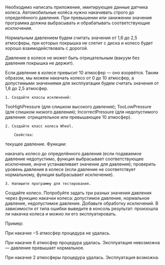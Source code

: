 Необходимо написать приложение, имитирующее данные датчика колеса. Автомобильные колёса нужно накачивать строго до определённого давления. При превышении или занижении значения программа должна выбрасывать и обрабатывать соответствующие исключения.

Нормальным давлением будем считать значения от 1,6 до 2,5 атмосферы, при которых покрышка не слетит с диска и колесо будет хорошо взаимодействовать с дорогой.

Давление в колесе не может быть отрицательным (вакуум без давления покрышка не держит).

Если давление в колесе превысит 10 атмосфер — оно взорвётся. Таким образом, мы можем накачать колесо от 0 до 10 атмосфер, а допустимыми значениями для эксплуатации будем считать значения от 1,6 до 2,5 атмосфер.



    1. Создайте классы исключений: 

TooHighPressure (для слишком высокого давления);
TooLowPressure (для слишком низкого давления);
IncorrectPressure (для недопустимого давления: отрицательное или превышающее 10 атмосфер).


    2. Создайте класс колеса Wheel.

        Свойства:

текущее давление.
Функции:

накачать колесо до определённого давления (если подаваемое давление недопустимо, функция выбрасывает соответствующее исключение, иначе устанавливает значение для давления);
проверить уровень давления в колесе (если давление не соответствует нормальному, функция выбрасывает исключение).


    3. Напишите программу для тестирования.

Создайте колесо.
Попробуйте задать три разных значения давления через функцию накачки колеса: допустимое давление, нормальное давление, недопустимое давление.
Добавьте обработку исключений. В зависимости от типа ошибки выведите в консоль результат: произошла ли накачка колеса и можно ли его эксплуатировать.


Пример:

При накачке −5 атмосфер процедура не удалась.

При накачке 6 атмосфер процедура удалась. Эксплуатация невозможна — давление превышает нормальное.

При накачке 2 атмосферы процедура удалась. Эксплуатация возможна.


